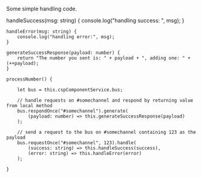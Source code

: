 Some simple handling code.


handleSuccess(msg: string) {
        console.log("handling success: ", msg);
    }

    handleError(msg: string) {
        console.log("handling error:", msg);
    }

    generateSuccessResponse(payload: number) {
        return "The number you sent is: " + payload + ", adding one: " + (++payload);
    }

    processNumber() {

        let bus = this.cspComponentService.bus;

        // handle requests on #somechannel and respond by returning value from local method
        bus.respondOnce("#somechannel").generate(
            (payload: number) => this.generateSuccessResponse(payload)
        );

        // send a request to the bus on #somechannel containing 123 as the payload
        bus.requestOnce("#somechannel", 123).handle(
            (success: string) => this.handleSuccess(success),
            (error: string) => this.handleError(error)
        );

    }